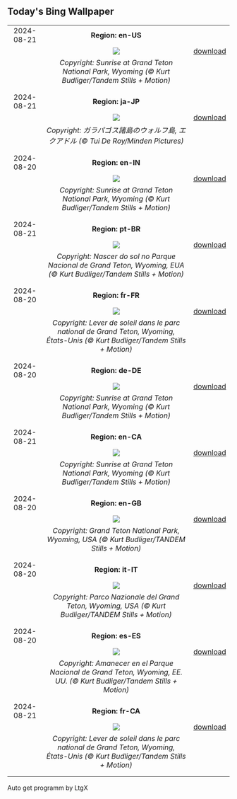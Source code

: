 ## Today's Bing Wallpaper
|      |      |      |
| :----: | :----: | :----: |
|2024-08-21|**Region: en-US**||
||![](https://www.bing.com/th?id=OHR.TetonSunrise_EN-US0849252457_UHD.jpg&pid=hp&w=1152&h=648&rs=1&c=4)| [download](https://www.bing.com/th?id=OHR.TetonSunrise_EN-US0849252457_UHD.jpg)|
||*Copyright: Sunrise at Grand Teton National Park, Wyoming (© Kurt Budliger/Tandem Stills + Motion)*
||
|||
|2024-08-21|**Region: ja-JP**||
||![](https://www.bing.com/th?id=OHR.NazcaBooby_JA-JP5706861733_UHD.jpg&pid=hp&w=1152&h=648&rs=1&c=4)| [download](https://www.bing.com/th?id=OHR.NazcaBooby_JA-JP5706861733_UHD.jpg)|
||*Copyright: ガラパゴス諸島のウォルフ島, エクアドル (© Tui De Roy/Minden Pictures)*
||
|||
|2024-08-20|**Region: en-IN**||
||![](https://www.bing.com/th?id=OHR.TetonSunrise_EN-IN0048035143_UHD.jpg&pid=hp&w=1152&h=648&rs=1&c=4)| [download](https://www.bing.com/th?id=OHR.TetonSunrise_EN-IN0048035143_UHD.jpg)|
||*Copyright: Sunrise at Grand Teton National Park, Wyoming (© Kurt Budliger/Tandem Stills + Motion)*
||
|||
|2024-08-21|**Region: pt-BR**||
||![](https://www.bing.com/th?id=OHR.TetonSunrise_PT-BR5413477464_UHD.jpg&pid=hp&w=1152&h=648&rs=1&c=4)| [download](https://www.bing.com/th?id=OHR.TetonSunrise_PT-BR5413477464_UHD.jpg)|
||*Copyright: Nascer do sol no Parque Nacional de Grand Teton, Wyoming, EUA (© Kurt Budliger/Tandem Stills + Motion)*
||
|||
|2024-08-20|**Region: fr-FR**||
||![](https://www.bing.com/th?id=OHR.TetonSunrise_FR-FR5273170982_UHD.jpg&pid=hp&w=1152&h=648&rs=1&c=4)| [download](https://www.bing.com/th?id=OHR.TetonSunrise_FR-FR5273170982_UHD.jpg)|
||*Copyright: Lever de soleil dans le parc national de Grand Teton, Wyoming, États-Unis (© Kurt Budliger/Tandem Stills + Motion)*
||
|||
|2024-08-20|**Region: de-DE**||
||![](https://www.bing.com/th?id=OHR.TetonSunrise_DE-DE4508190035_UHD.jpg&pid=hp&w=1152&h=648&rs=1&c=4)| [download](https://www.bing.com/th?id=OHR.TetonSunrise_DE-DE4508190035_UHD.jpg)|
||*Copyright: Sunrise at Grand Teton National Park, Wyoming (© Kurt Budliger/Tandem Stills + Motion)*
||
|||
|2024-08-21|**Region: en-CA**||
||![](https://www.bing.com/th?id=OHR.TetonSunrise_EN-CA1567312627_UHD.jpg&pid=hp&w=1152&h=648&rs=1&c=4)| [download](https://www.bing.com/th?id=OHR.TetonSunrise_EN-CA1567312627_UHD.jpg)|
||*Copyright: Sunrise at Grand Teton National Park, Wyoming (© Kurt Budliger/Tandem Stills + Motion)*
||
|||
|2024-08-20|**Region: en-GB**||
||![](https://www.bing.com/th?id=OHR.TetonSunrise_EN-GB8561222784_UHD.jpg&pid=hp&w=1152&h=648&rs=1&c=4)| [download](https://www.bing.com/th?id=OHR.TetonSunrise_EN-GB8561222784_UHD.jpg)|
||*Copyright: Grand Teton National Park, Wyoming, USA (© Kurt Budliger/TANDEM Stills + Motion)*
||
|||
|2024-08-20|**Region: it-IT**||
||![](https://www.bing.com/th?id=OHR.TetonSunrise_IT-IT6014287082_UHD.jpg&pid=hp&w=1152&h=648&rs=1&c=4)| [download](https://www.bing.com/th?id=OHR.TetonSunrise_IT-IT6014287082_UHD.jpg)|
||*Copyright: Parco Nazionale del Grand Teton, Wyoming, USA (© Kurt Budliger/TANDEM Stills + Motion)*
||
|||
|2024-08-20|**Region: es-ES**||
||![](https://www.bing.com/th?id=OHR.TetonSunrise_ES-ES8184610803_UHD.jpg&pid=hp&w=1152&h=648&rs=1&c=4)| [download](https://www.bing.com/th?id=OHR.TetonSunrise_ES-ES8184610803_UHD.jpg)|
||*Copyright: Amanecer en el Parque Nacional de Grand Teton, Wyoming, EE. UU. (© Kurt Budliger/Tandem Stills + Motion)*
||
|||
|2024-08-21|**Region: fr-CA**||
||![](https://www.bing.com/th?id=OHR.TetonSunrise_FR-CA9634398524_UHD.jpg&pid=hp&w=1152&h=648&rs=1&c=4)| [download](https://www.bing.com/th?id=OHR.TetonSunrise_FR-CA9634398524_UHD.jpg)|
||*Copyright: Lever de soleil dans le parc national de Grand Teton, Wyoming, États-Unis (© Kurt Budliger/Tandem Stills + Motion)*
||
|||

Auto get programm by LtgX
